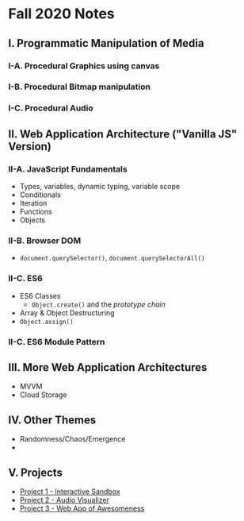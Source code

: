 # Fall 2020 Notes

## I. Programmatic Manipulation of Media

### I-A. Procedural Graphics using canvas

### I-B. Procedural Bitmap manipulation

### I-C. Procedural Audio


## II. Web Application Architecture ("Vanilla JS" Version)

### II-A. JavaScript Fundamentals
- Types, variables, dynamic typing, variable scope
- Conditionals
- Iteration
- Functions
- Objects

### II-B. Browser DOM
- `document.querySelector()`, `document.querySelectorAll()`

### II-C. ES6 
- ES6 Classes
  - `Object.create()` and the *prototype chain*
- Array & Object Destructuring
- `Object.assign()`

### II-C. ES6 Module Pattern


## III. More Web Application Architectures
- MVVM
- Cloud Storage

## IV. Other Themes
- Randomness/Chaos/Emergence
- 

## V. Projects

- [Project 1 - Interactive Sandbox](/project-1.md)
- [Project 2 - Audio Visualizer](/project-2.md)
- [Project 3 - Web App of Awesomeness](/project-3.md)

